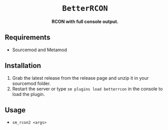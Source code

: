 <div align="center">
  <h1><code>BetterRCON</code></h1>
  <p>
    <strong>RCON with full console output.</strong>
  </p>
</div>

## Requirements ##
- Sourcemod and Metamod


## Installation ##
1. Grab the latest release from the release page and unzip it in your sourcemod folder.
2. Restart the server or type `sm plugins load betterrcon` in the console to load the plugin.

## Usage ##
- `sm_rcon2 <args>`
